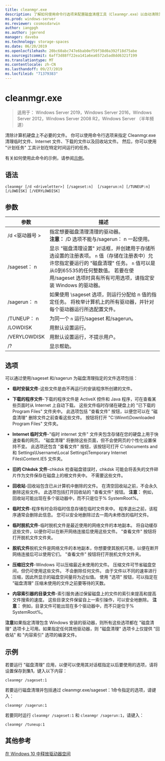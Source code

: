 ```yaml
---
title: cleanmgr.exe
description: 了解如何使用命令行选项来配置磁盘清理工具（Cleanmgr.exe）以自动清除某些文件。
ms.prod: windows-server
ms.reviewer: cosmosdarwin
author: iangpgh
ms.author: jgerend
manager: daveba
ms.technology: storage-spaces
ms.date: 06/20/2019
ms.openlocfilehash: 20bc60abc747e6bab0ef59f38d0a392f18d75abe
ms.sourcegitcommit: 6aff3d88ff22ea141a6ea6572a5ad8dd6321f199
ms.translationtype: MT
ms.contentlocale: zh-CN
ms.lasthandoff: 09/27/2019
ms.locfileid: "71379383"
---
```

# <a name="cleanmgr"></a>cleanmgr.exe

> 适用于： Windows Server 2019，Windows Server 2016，Windows Server 2012，Windows Server 2008 R2，Windows Server （半年频道）

清除计算机硬盘上不必要的文件。 你可以使用命令行选项来指定 Cleanmgr.exe 清理临时文件、Internet 文件、下载的文件以及回收站文件。 然后，你可以使用 "计划任务" 工具计划在特定时间运行的任务。

有关如何使用此命令的示例，请参阅[示例](#examples)。

## <a name="syntax"></a>语法

```
cleanmgr [/d <driveletter>] [/sageset:n]  [/sagerun:n] [/TUNEUP:n] [/LOWDISK] [/VERYLOWDISK]
```

## <a name="parameters"></a>参数

|      参数      |    描述     |
| ------------------- | ------------------ |
|  /d \<驱动器号 >          | 指定想要磁盘清理清理的驱动器。<br>**注意：** /D 选项不能与/sagerun： n 一起使用。 |
| /sageset： n | 显示 "磁盘清理设置" 对话框，并创建用于存储所选设置的注册表项。 `n` 值（存储在注册表中）允许您指定要运行的 "磁盘清理" 任务。 `n` 值可以是从0到65535的任何整数值。 若要在使用/sageset 选项时具有所有可用选项，请指定安装 Windows 的驱动器。  |
|  /sagerun： n  |  如果使用 \sageset 选项，则运行分配给 n 值的指定任务。 将枚举计算机上的所有驱动器，并针对每个驱动器运行所选配置文件。           |
| /TUNEUP： n    | 为同一个 `n` 运行/sageset 和/sagerun。 |
| /LOWDISK     | 用默认设置运行。 |
| /VERYLOWDISK | 用默认设置运行，不提示用户。 |
| /?           | 显示帮助。 |

## <a name="options"></a>选项

可以通过使用/sageset 和/sagerun 为磁盘清理指定的文件选项包括：

- **临时安装文件**-这些文件是由不再运行的安装程序所创建的文件。

- **下载的程序文件**-下载的程序文件是 ActiveX 控件和 Java 程序，可在查看某些页面时从 Internet 上自动下载。 这些文件临时存储在硬盘上的 "已下载的 Program Files" 文件夹中。 此选项包括 "查看文件" 按钮，以便您可以在 "磁盘清理" 删除文件之前查看这些文件。 按钮将打开 "C:\Winnt\Downloaded Program Files" 文件夹。

- **Internet 临时文件**-"临时 internet 文件" 文件夹包含存储在您的硬盘上用于快速查看的网页。 "磁盘清理" 将删除这些页面，但不会使网页的个性化设置保持不变。 此选项还包含 "查看文件" 按钮，该按钮可打开 C:\documents and 和 Settings\Username\Local Settings\Temporary Internet Files\Content.IE5 文件夹。 

- **旧的 Chkdsk 文件**-chkdsk 检查磁盘错误时，chkdsk 可能会将丢失的文件碎片作为文件保存在磁盘上的根文件夹中。 不需要这些文件。

- **回收站**-回收站包含已从计算机中删除的文件。 在清空回收站之前，不会永久删除这些文件。 此选项包括打开回收站的 "查看文件" 按钮。 **注意：** 例如，回收站可能出现在多个驱动器中，而不只是位于% SystemRoot%。

- **临时文件**-程序有时会将临时信息存储在临时文件夹中。 程序退出之前，该程序通常会删除此信息。 您可以安全地删除过去一周内未修改的临时文件。

- **临时脱机文件**-临时脱机文件是最近使用的网络文件的本地副本。 将自动缓存这些文件，以便你可以在断开网络连接后使用这些文件。 "查看文件" 按钮将打开脱机文件文件夹。

- **脱机文件**脱机文件是网络文件的本地副本，你想要使其脱机可用，以便在断开网络连接后可以使用它们。 "查看文件" 按钮将打开脱机文件文件夹。

- **压缩旧文件**-Windows 可以压缩最近未使用的文件。 压缩文件可节省磁盘空间，但仍可使用这些文件。 不会删除任何文件。 由于文件以不同的速率进行压缩，因此所显示的磁盘空间量将为近似值。 使用 "选项" 按钮，可以指定在 "磁盘清理" 压缩未使用的文件之前要等待的天数。

- **内容索引器的目录文件**-索引服务通过保留磁盘上的文件的索引来提高和提高文件搜索的速度。 这些目录文件保留自上一索引操作，可以安全地删除。 **注意：** 例如，目录文件可能出现在多个驱动器中，而不只是位于% SystemRoot%。

**注意**如果指定清理包含 Windows 安装的驱动器，则所有这些选项都在 "磁盘清理" 选项卡上可用。如果指定任何其他驱动器，则 "磁盘清理" 选项卡上仅提供 "回收站" 和 "内容索引" 选项的编录文件。 

## <a name="examples"></a>示例

若要运行 "磁盘清理" 应用，以便可以使用其对话框指定以后要使用的选项，请将设置保存到集**1**，键入以下内容：

```
cleanmgr /sageset:1
```

若要运行磁盘清理并包括通过 cleanmgr.exe/sageset：1命令指定的选项，请键入：

```
cleanmgr /sagerun:1
```

若要同时运行 ```cleanmgr /sageset:1``` 和 ```cleanmgr /sagerun:1```，请键入：

```
cleanmgr /tuneup:1
```

## <a name="additional-references"></a>其他参考

[在 Windows 10 中释放驱动器空间](https://support.microsoft.com/en-us/help/12425/windows-10-free-up-drive-space)
